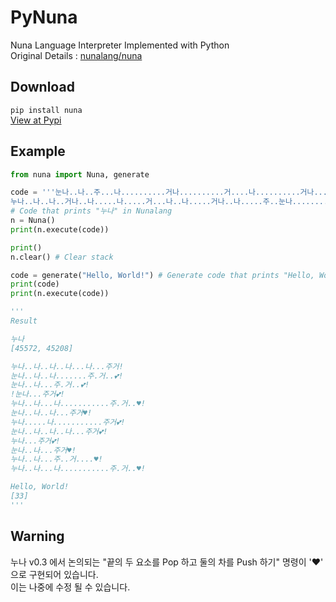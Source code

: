 # PyNuna
Nuna Language Interpreter Implemented with Python <br>
Original Details : [nunalang/nuna](https://github.com/nunalang/nuna)

## Download
```pip install nuna``` <br>
[View at Pypi](https://pypi.org/project/Nuna/)

## Example
```Python
from nuna import Nuna, generate

code = '''눈나..나..주...나..........거나..........거....나..........거나..........거나....누........나.........♥
누나..나..나..거나..나.....나.....거...나..나.....거나..나.....주..눈나..........나..........♥!'''
# Code that prints "누나" in Nunalang
n = Nuna()
print(n.execute(code))

print()
n.clear() # Clear stack

code = generate("Hello, World!") # Generate code that prints "Hello, World!" in Nunalang
print(code)
print(n.execute(code))

'''
Result

누나
[45572, 45208]

누나..나..나..나...나...주거!
눈나..나..나.......주.거..💕!
눈나..나...주.거..💕!
!눈나...주거💕!
누나..나...나...........주.거..♥!
눈나..나..나...주거♥!
누나.....나...........주거💕!
눈나..나..나..나...주거💕!
누나...주거💕!
눈나..나...주거♥!
누나..나...주..거....♥!
누나..나...나...........주.거..♥!

Hello, World!
[33]
'''
```

## Warning
누나 v0.3 에서 논의되는 "끝의 두 요소를 Pop 하고 둘의 차를 Push 하기" 명령이 '♥' 으로 구현되어 있습니다. <br>
이는 나중에 수정 될 수 있습니다.
